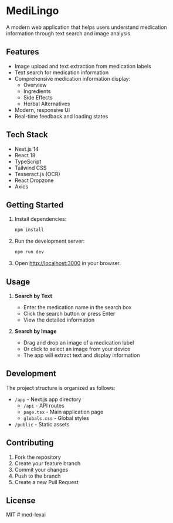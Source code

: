 # MediLingo

A modern web application that helps users understand medication information through text search and image analysis.

## Features

- Image upload and text extraction from medication labels
- Text search for medication information
- Comprehensive medication information display:
  - Overview
  - Ingredients
  - Side Effects
  - Herbal Alternatives
- Modern, responsive UI
- Real-time feedback and loading states

## Tech Stack

- Next.js 14
- React 18
- TypeScript
- Tailwind CSS
- Tesseract.js (OCR)
- React Dropzone
- Axios

## Getting Started

1. Install dependencies:
   ```bash
   npm install
   ```

2. Run the development server:
   ```bash
   npm run dev
   ```

3. Open [http://localhost:3000](http://localhost:3000) in your browser.

## Usage

1. **Search by Text**
   - Enter the medication name in the search box
   - Click the search button or press Enter
   - View the detailed information

2. **Search by Image**
   - Drag and drop an image of a medication label
   - Or click to select an image from your device
   - The app will extract text and display information

## Development

The project structure is organized as follows:

- `/app` - Next.js app directory
  - `/api` - API routes
  - `page.tsx` - Main application page
  - `globals.css` - Global styles
- `/public` - Static assets

## Contributing

1. Fork the repository
2. Create your feature branch
3. Commit your changes
4. Push to the branch
5. Create a new Pull Request

## License

MIT # med-lexai
